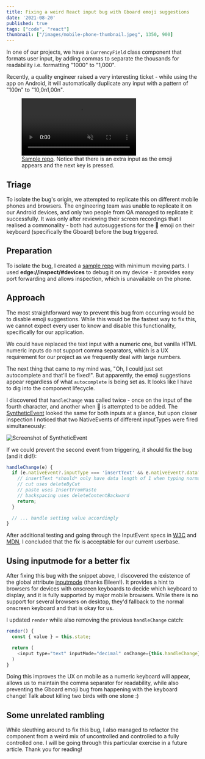 ```yaml
---
title: Fixing a weird React input bug with Gboard emoji suggestions
date: '2021-08-20'
published: true
tags: ["code", "react"]
thumbnail: ["/images/mobile-phone-thumbnail.jpeg", 1350, 900]
---
```

In one of our projects, we have a `CurrencyField` class component that formats user input, by adding commas to separate the thousands for readability i.e. formatting "1000" to "1,000".

Recently, a quality engineer raised a very interesting ticket - while using the app on Android, it will automatically duplicate any input with a pattern of "100n" to "10,0n1,00n".

<figure>
  <video autoplay muted loop>
    <source src="/videos/react-input-with-gboard-emoji-bug.mp4" />
  </video>
  <figcaption>
    <a href="https://github.com/causztic/react-testbed/tree/gboard-autocompletion-bug">Sample repo</a>. Notice that there is an extra input as the emoji appears and the next key is pressed.
  </figcaption>
</figure>

## Triage

To isolate the bug's origin, we attempted to replicate this on different mobile phones and browsers. The engineering team was unable to replicate it on our Android devices, and only two people from QA managed to replicate it successfully. It was only after reviewing their screen recordings that I realised a commonality - both had autosuggestions for the 💯 emoji on their keyboard (specifically the Gboard) before the bug triggered. 

## Preparation

To isolate the bug, I created a [sample repo](https://github.com/causztic/react-testbed/tree/gboard-autocompletion-bug) with minimum moving parts. I used **edge://inspect/#devices** to debug it on my device - it provides easy port forwarding and allows inspection, which is unavailable on the phone.

## Approach

The most straightforward way to prevent this bug from occurring would be to disable emoji suggestions. While this would be the fastest way to fix this, we cannot expect every user to know and disable this functionality, specifically for our application.

We could have replaced the text input with a numeric one, but vanilla HTML numeric inputs do not support comma separators, which is a UX requirement for our project as we frequently deal with large numbers.

The next thing that came to my mind was, "Oh, I could just set autocomplete and that'll be fixed!". But apparently, the emoji suggestions appear regardless of what `autocomplete` is being set as. It looks like I have to dig into the component lifecycle.

I discovered that `handleChange` was called twice - once on the input of the fourth character, and another when 💯 is attempted to be added. The [SyntheticEvent](https://reactjs.org/docs/events.html) looked the same for both inputs at a glance, but upon closer inspection I noticed that two NativeEvents of different inputTypes were fired simultaneously:

![Screenshot of SyntheticEvent](/images/react-input-with-gboard-emoji-bug.png)

If we could prevent the second event from triggering, it should fix the bug (and it did!):

```js
handleChange(e) {
  if (e.nativeEvent?.inputType === 'insertText' && e.nativeEvent?.data?.length > 1) {
    // insertText *should* only have data length of 1 when typing normally
    // cut uses deleteByCut
    // paste uses InsertFromPaste
    // backspacing uses deleteContentBackward
    return;
  }

  // ... handle setting value accordingly
}
```

After additional testing and going through the InputEvent specs in [W3C](https://www.w3.org/TR/input-events-1/) and [MDN](https://developer.mozilla.org/en-US/docs/Web/API/InputEvent/inputType), I concluded that the fix is acceptable for our current userbase.

## Using inputmode for a better fix

After fixing this bug with the snippet above, I discovered the existence of the global attribute [inputmode](https://developer.mozilla.org/en-US/docs/Web/HTML/Global_attributes/inputmode) (thanks Eileen!). It provides a hint to browsers for devices with onscreen keyboards to decide which keyboard to display, and it is fully supported by major mobile browsers. While there is no support for several browsers on desktop, they'd fallback to the normal onscreen keyboard and that is okay for us.

I updated `render` while also removing the previous `handleChange` catch:

```js
render() {
  const { value } = this.state;

  return (
    <input type="text" inputMode="decimal" onChange={this.handleChange} value={value} />
  )
}
```

Doing this improves the UX on mobile as a numeric keyboard will appear, allows us to maintain the comma separator for readability, while also preventing the Gboard emoji bug from happening with the keyboard change! Talk about killing two birds with one stone :)

## Some unrelated rambling

While sleuthing around to fix this bug, I also managed to refactor the component from a weird mix of uncontrolled and controlled to a fully controlled one. I will be going through this particular exercise in a future article. Thank you for reading!











